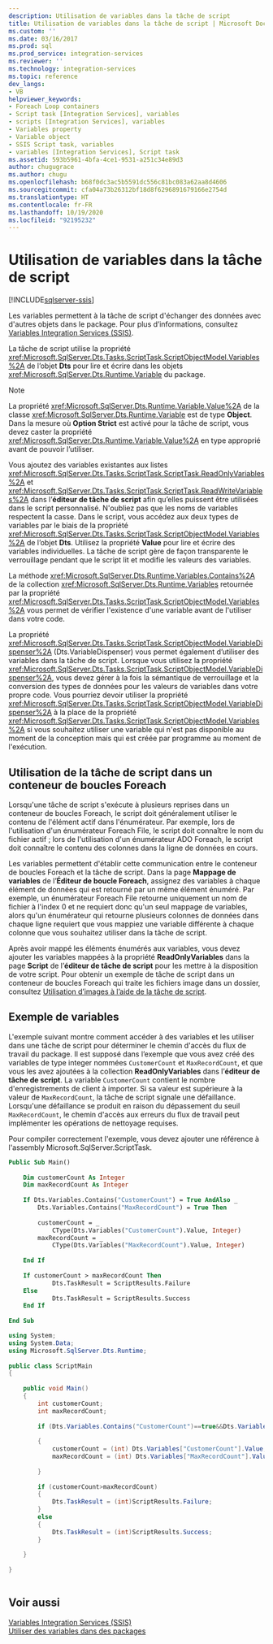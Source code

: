 ```yaml
---
description: Utilisation de variables dans la tâche de script
title: Utilisation de variables dans la tâche de script | Microsoft Docs
ms.custom: ''
ms.date: 03/16/2017
ms.prod: sql
ms.prod_service: integration-services
ms.reviewer: ''
ms.technology: integration-services
ms.topic: reference
dev_langs:
- VB
helpviewer_keywords:
- Foreach Loop containers
- Script task [Integration Services], variables
- scripts [Integration Services], variables
- Variables property
- Variable object
- SSIS Script task, variables
- variables [Integration Services], Script task
ms.assetid: 593b5961-4bfa-4ce1-9531-a251c34e89d3
author: chugugrace
ms.author: chugu
ms.openlocfilehash: b68f0dc3ac5b5591dc556c81bc083a62aa8d4606
ms.sourcegitcommit: cfa04a73b26312bf18d8f6296891679166e2754d
ms.translationtype: HT
ms.contentlocale: fr-FR
ms.lasthandoff: 10/19/2020
ms.locfileid: "92195232"
---
```

# <a name="using-variables-in-the-script-task"></a>Utilisation de variables dans la tâche de script

[!INCLUDE[sqlserver-ssis](../../../includes/applies-to-version/sqlserver-ssis.md)]


  Les variables permettent à la tâche de script d'échanger des données avec d'autres objets dans le package. Pour plus d’informations, consultez [Variables Integration Services &#40;SSIS&#41;](../../../integration-services/integration-services-ssis-variables.md).  
  
 La tâche de script utilise la propriété <xref:Microsoft.SqlServer.Dts.Tasks.ScriptTask.ScriptObjectModel.Variables%2A> de l’objet **Dts** pour lire et écrire dans les objets <xref:Microsoft.SqlServer.Dts.Runtime.Variable> du package.  
  
> [!NOTE]  
>  La propriété <xref:Microsoft.SqlServer.Dts.Runtime.Variable.Value%2A> de la classe <xref:Microsoft.SqlServer.Dts.Runtime.Variable> est de type **Object**. Dans la mesure où **Option Strict** est activé pour la tâche de script, vous devez caster la propriété <xref:Microsoft.SqlServer.Dts.Runtime.Variable.Value%2A> en type approprié avant de pouvoir l’utiliser.  
  
 Vous ajoutez des variables existantes aux listes <xref:Microsoft.SqlServer.Dts.Tasks.ScriptTask.ScriptTask.ReadOnlyVariables%2A> et <xref:Microsoft.SqlServer.Dts.Tasks.ScriptTask.ScriptTask.ReadWriteVariables%2A> dans l’**éditeur de tâche de script** afin qu’elles puissent être utilisées dans le script personnalisé. N'oubliez pas que les noms de variables respectent la casse. Dans le script, vous accédez aux deux types de variables par le biais de la propriété <xref:Microsoft.SqlServer.Dts.Tasks.ScriptTask.ScriptObjectModel.Variables%2A> de l’objet **Dts**. Utilisez la propriété **Value** pour lire et écrire des variables individuelles. La tâche de script gère de façon transparente le verrouillage pendant que le script lit et modifie les valeurs des variables.  
  
 La méthode <xref:Microsoft.SqlServer.Dts.Runtime.Variables.Contains%2A> de la collection <xref:Microsoft.SqlServer.Dts.Runtime.Variables> retournée par la propriété <xref:Microsoft.SqlServer.Dts.Tasks.ScriptTask.ScriptObjectModel.Variables%2A> vous permet de vérifier l'existence d'une variable avant de l'utiliser dans votre code.  
  
 La propriété <xref:Microsoft.SqlServer.Dts.Tasks.ScriptTask.ScriptObjectModel.VariableDispenser%2A> (Dts.VariableDispenser) vous permet également d’utiliser des variables dans la tâche de script. Lorsque vous utilisez la propriété <xref:Microsoft.SqlServer.Dts.Tasks.ScriptTask.ScriptObjectModel.VariableDispenser%2A>, vous devez gérer à la fois la sémantique de verrouillage et la conversion des types de données pour les valeurs de variables dans votre propre code. Vous pourriez devoir utiliser la propriété <xref:Microsoft.SqlServer.Dts.Tasks.ScriptTask.ScriptObjectModel.VariableDispenser%2A> à la place de la propriété <xref:Microsoft.SqlServer.Dts.Tasks.ScriptTask.ScriptObjectModel.Variables%2A> si vous souhaitez utiliser une variable qui n'est pas disponible au moment de la conception mais qui est créée par programme au moment de l'exécution.  
  
## <a name="using-the-script-task-within-a-foreach-loop-container"></a>Utilisation de la tâche de script dans un conteneur de boucles Foreach  
 Lorsqu'une tâche de script s'exécute à plusieurs reprises dans un conteneur de boucles Foreach, le script doit généralement utiliser le contenu de l'élément actif dans l'énumérateur. Par exemple, lors de l'utilisation d'un énumérateur Foreach File, le script doit connaître le nom du fichier actif ; lors de l'utilisation d'un énumérateur ADO Foreach, le script doit connaître le contenu des colonnes dans la ligne de données en cours.  
  
 Les variables permettent d'établir cette communication entre le conteneur de boucles Foreach et la tâche de script. Dans la page **Mappage de variables** de l’**Éditeur de boucle Foreach**, assignez des variables à chaque élément de données qui est retourné par un même élément énuméré. Par exemple, un énumérateur Foreach File retourne uniquement un nom de fichier à l'index 0 et ne requiert donc qu'un seul mappage de variables, alors qu'un énumérateur qui retourne plusieurs colonnes de données dans chaque ligne requiert que vous mappiez une variable différente à chaque colonne que vous souhaitez utiliser dans la tâche de script.  
  
 Après avoir mappé les éléments énumérés aux variables, vous devez ajouter les variables mappées à la propriété **ReadOnlyVariables** dans la page **Script** de l’**éditeur de tâche de script** pour les mettre à la disposition de votre script. Pour obtenir un exemple de tâche de script dans un conteneur de boucles Foreach qui traite les fichiers image dans un dossier, consultez [Utilisation d’images à l’aide de la tâche de script](../../../integration-services/extending-packages-scripting-task-examples/working-with-images-with-the-script-task.md).  
  
## <a name="variables-example"></a>Exemple de variables  
 L'exemple suivant montre comment accéder à des variables et les utiliser dans une tâche de script pour déterminer le chemin d'accès du flux de travail du package. Il est supposé dans l’exemple que vous avez créé des variables de type integer nommées `CustomerCount` et `MaxRecordCount`, et que vous les avez ajoutées à la collection **ReadOnlyVariables** dans l’**éditeur de tâche de script**. La variable `CustomerCount` contient le nombre d'enregistrements de client à importer. Si sa valeur est supérieure à la valeur de `MaxRecordCount`, la tâche de script signale une défaillance. Lorsqu'une défaillance se produit en raison du dépassement du seuil `MaxRecordCount`, le chemin d'accès aux erreurs du flux de travail peut implémenter les opérations de nettoyage requises.  
  
 Pour compiler correctement l'exemple, vous devez ajouter une référence à l'assembly Microsoft.SqlServer.ScriptTask.  
  
```vb  
Public Sub Main()  
  
    Dim customerCount As Integer  
    Dim maxRecordCount As Integer  
  
    If Dts.Variables.Contains("CustomerCount") = True AndAlso _  
        Dts.Variables.Contains("MaxRecordCount") = True Then  
  
        customerCount = _  
            CType(Dts.Variables("CustomerCount").Value, Integer)  
        maxRecordCount = _  
            CType(Dts.Variables("MaxRecordCount").Value, Integer)  
  
    End If  
  
    If customerCount > maxRecordCount Then  
            Dts.TaskResult = ScriptResults.Failure  
    Else  
            Dts.TaskResult = ScriptResults.Success  
    End If  
  
End Sub  
```  
  
```csharp  
using System;  
using System.Data;  
using Microsoft.SqlServer.Dts.Runtime;  
  
public class ScriptMain  
{  
  
    public void Main()  
    {  
        int customerCount;  
        int maxRecordCount;  
  
        if (Dts.Variables.Contains("CustomerCount")==true&&Dts.Variables.Contains("MaxRecordCount")==true)  
  
        {  
            customerCount = (int) Dts.Variables["CustomerCount"].Value;  
            maxRecordCount = (int) Dts.Variables["MaxRecordCount"].Value;  
  
        }  
  
        if (customerCount>maxRecordCount)  
        {  
            Dts.TaskResult = (int)ScriptResults.Failure;  
        }  
        else  
        {  
            Dts.TaskResult = (int)ScriptResults.Success;  
        }  
  
    }  
  
}  
  
```  
  
## <a name="see-also"></a>Voir aussi  
 [Variables Integration Services &#40;SSIS&#41;](../../../integration-services/integration-services-ssis-variables.md)   
 [Utiliser des variables dans des packages](../../integration-services-ssis-variables.md)  
  
